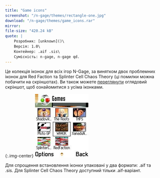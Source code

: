 ```yaml
---
title: "Game icons"
screenshot: "/n-gage/themes/rectangle-one.jpg"
download: "/n-gage/themes/game_icons.rar"
mirror: 
file-size: "420.24 kB"
quote: |
    Розробник: [unknown]()\
    Версія: 1.0\
    Контейнер: .aif .sis\
    Сумісність: n-gage, n-gage qd.
---
```


Це колекція іконок для всіх ігор N-Gage, за винятком двох проблемних іконок для Red Faction та Splinter Cell Chaos Theory (ці помилки можна побачити на скріншотах). Ви також можете [переглянути](https://n-gage.site/themes/ngamesiconsuv5.jpg) оглядовий скріншот, щоб ознайомитися з усіма іконками.

{:.img-center}
![GameIcons](/n-gage/themes/rectangle-two.jpg)

Для спрощення встановлення іконки упаковані у два формати: .aif та .sis. Для Splinter Cell Chaos Theory доступний тільки .aif-варіант.
